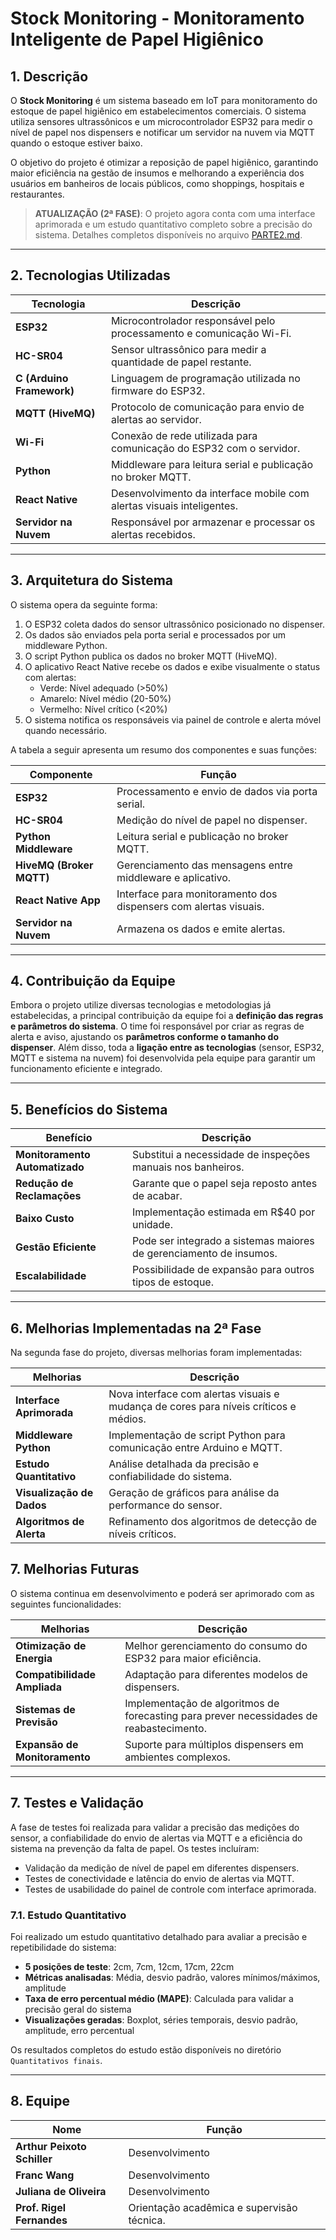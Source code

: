 # **Stock Monitoring - Monitoramento Inteligente de Papel Higiênico**  

## **1. Descrição**  

O **Stock Monitoring** é um sistema baseado em IoT para monitoramento do estoque de papel higiênico em estabelecimentos comerciais. O sistema utiliza sensores ultrassônicos e um microcontrolador ESP32 para medir o nível de papel nos dispensers e notificar um servidor na nuvem via MQTT quando o estoque estiver baixo.  

O objetivo do projeto é otimizar a reposição de papel higiênico, garantindo maior eficiência na gestão de insumos e melhorando a experiência dos usuários em banheiros de locais públicos, como shoppings, hospitais e restaurantes.  

> **ATUALIZAÇÃO (2ª FASE)**: O projeto agora conta com uma interface aprimorada e um estudo quantitativo completo sobre a precisão do sistema. Detalhes completos disponíveis no arquivo [PARTE2.md](PARTE2.md).

---  

## **2. Tecnologias Utilizadas**  

| Tecnologia | Descrição |  
|------------|-------------|  
| **ESP32** | Microcontrolador responsável pelo processamento e comunicação Wi-Fi. |  
| **HC-SR04** | Sensor ultrassônico para medir a quantidade de papel restante. |  
| **C (Arduino Framework)** | Linguagem de programação utilizada no firmware do ESP32. |  
| **MQTT (HiveMQ)** | Protocolo de comunicação para envio de alertas ao servidor. |  
| **Wi-Fi** | Conexão de rede utilizada para comunicação do ESP32 com o servidor. |  
| **Python** | Middleware para leitura serial e publicação no broker MQTT. |  
| **React Native** | Desenvolvimento da interface mobile com alertas visuais inteligentes. |  
| **Servidor na Nuvem** | Responsável por armazenar e processar os alertas recebidos. |  

---  

## **3. Arquitetura do Sistema**  

O sistema opera da seguinte forma:  

1. O ESP32 coleta dados do sensor ultrassônico posicionado no dispenser.  
2. Os dados são enviados pela porta serial e processados por um middleware Python.
3. O script Python publica os dados no broker MQTT (HiveMQ).
4. O aplicativo React Native recebe os dados e exibe visualmente o status com alertas:
   - Verde: Nível adequado (>50%)
   - Amarelo: Nível médio (20-50%)
   - Vermelho: Nível crítico (<20%)
5. O sistema notifica os responsáveis via painel de controle e alerta móvel quando necessário.

A tabela a seguir apresenta um resumo dos componentes e suas funções:  

| Componente | Função |  
|------------|-------------|  
| **ESP32** | Processamento e envio de dados via porta serial. |  
| **HC-SR04** | Medição do nível de papel no dispenser. |  
| **Python Middleware** | Leitura serial e publicação no broker MQTT. |
| **HiveMQ (Broker MQTT)** | Gerenciamento das mensagens entre middleware e aplicativo. |  
| **React Native App** | Interface para monitoramento dos dispensers com alertas visuais. |
| **Servidor na Nuvem** | Armazena os dados e emite alertas. |  

---  

## **4. Contribuição da Equipe**  

Embora o projeto utilize diversas tecnologias e metodologias já estabelecidas, a principal contribuição da equipe foi a **definição das regras e parâmetros do sistema**. O time foi responsável por criar as regras de alerta e aviso, ajustando os **parâmetros conforme o tamanho do dispenser**. Além disso, toda a **ligação entre as tecnologias** (sensor, ESP32, MQTT e sistema na nuvem) foi desenvolvida pela equipe para garantir um funcionamento eficiente e integrado.  

---  

## **5. Benefícios do Sistema**  

| Benefício | Descrição |  
|------------|-------------|  
| **Monitoramento Automatizado** | Substitui a necessidade de inspeções manuais nos banheiros. |  
| **Redução de Reclamações** | Garante que o papel seja reposto antes de acabar. |  
| **Baixo Custo** | Implementação estimada em R$40 por unidade. |  
| **Gestão Eficiente** | Pode ser integrado a sistemas maiores de gerenciamento de insumos. |  
| **Escalabilidade** | Possibilidade de expansão para outros tipos de estoque. |  

---  

## **6. Melhorias Implementadas na 2ª Fase**

Na segunda fase do projeto, diversas melhorias foram implementadas:

| Melhorias | Descrição |  
|------------|-------------|  
| **Interface Aprimorada** | Nova interface com alertas visuais e mudança de cores para níveis críticos e médios. |  
| **Middleware Python** | Implementação de script Python para comunicação entre Arduino e MQTT. |  
| **Estudo Quantitativo** | Análise detalhada da precisão e confiabilidade do sistema. |  
| **Visualização de Dados** | Geração de gráficos para análise da performance do sensor. |  
| **Algoritmos de Alerta** | Refinamento dos algoritmos de detecção de níveis críticos. |  

## **7. Melhorias Futuras**  

O sistema continua em desenvolvimento e poderá ser aprimorado com as seguintes funcionalidades:  

| Melhorias | Descrição |  
|------------|-------------|  
| **Otimização de Energia** | Melhor gerenciamento do consumo do ESP32 para maior eficiência. |  
| **Compatibilidade Ampliada** | Adaptação para diferentes modelos de dispensers. |  
| **Sistemas de Previsão** | Implementação de algoritmos de forecasting para prever necessidades de reabastecimento. |  
| **Expansão de Monitoramento** | Suporte para múltiplos dispensers em ambientes complexos. |  

---  

## **7. Testes e Validação**  

A fase de testes foi realizada para validar a precisão das medições do sensor, a confiabilidade do envio de alertas via MQTT e a eficiência do sistema na prevenção da falta de papel. Os testes incluíram:  

- Validação da medição de nível de papel em diferentes dispensers.  
- Testes de conectividade e latência do envio de alertas via MQTT.  
- Testes de usabilidade do painel de controle com interface aprimorada.  

### **7.1. Estudo Quantitativo**  

Foi realizado um estudo quantitativo detalhado para avaliar a precisão e repetibilidade do sistema:

- **5 posições de teste**: 2cm, 7cm, 12cm, 17cm, 22cm
- **Métricas analisadas**: Média, desvio padrão, valores mínimos/máximos, amplitude
- **Taxa de erro percentual médio (MAPE)**: Calculada para validar a precisão geral do sistema
- **Visualizações geradas**: Boxplot, séries temporais, desvio padrão, amplitude, erro percentual

Os resultados completos do estudo estão disponíveis no diretório `Quantitativos finais`.

---  

## **8. Equipe**  

| Nome | Função |  
|------------|-------------|  
| **Arthur Peixoto Schiller** | Desenvolvimento |  
| **Franc Wang** | Desenvolvimento |  
| **Juliana de Oliveira** | Desenvolvimento |  
| **Prof. Rigel Fernandes** | Orientação acadêmica e supervisão técnica. |  

